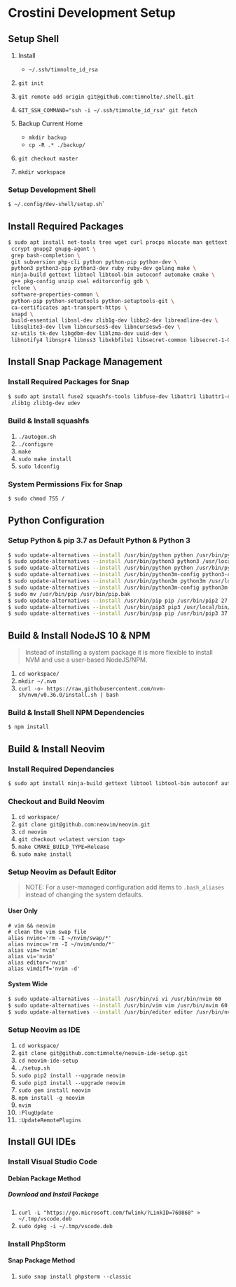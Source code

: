 # Crostini Development Setup

## Setup Shell

1. Install
   - `~/.ssh/timnolte_id_rsa`

2. `git init`
3. `git remote add origin git@github.com:timnolte/.shell.git`
4. `GIT_SSH_COMMAND="ssh -i ~/.ssh/timnolte_id_rsa" git fetch`
5. Backup Current Home
   - `mkdir backup`
   - `cp -R .* ./backup/`
6. `git checkout master`
7. `mkdir workspace`

### Setup Development Shell

```bash
$ ~/.config/dev-shell/setup.sh`
```

## Install Required Packages

```bash
$ sudo apt install net-tools tree wget curl procps mlocate man gettext \
 ccrypt gnupg2 gnupg-agent \
 grep bash-completion \
 git subversion php-cli python python-pip python-dev \
 python3 python3-pip python3-dev ruby ruby-dev golang make \
 ninja-build gettext libtool libtool-bin autoconf automake cmake \
 g++ pkg-config unzip xsel editorconfig gdb \
 rclone \
 software-properties-common \
 python-pip python-setuptools python-setuptools-git \
 ca-certificates apt-transport-https \
 snapd \
 build-essential libssl-dev zlib1g-dev libbz2-dev libreadline-dev \
 libsqlite3-dev llvm libncurses5-dev libncursesw5-dev \
 xz-utils tk-dev libgdbm-dev liblzma-dev uuid-dev \
 libnotify4 libnspr4 libnss3 libxkbfile1 libsecret-common libsecret-1-0
```

## Install Snap Package Management

### Install Required Packages for Snap

```bash
$ sudo apt install fuse2 squashfs-tools libfuse-dev libattr1 libattr1-dev \
 zlib1g zlib1g-dev udev
```

### Build & Install squashfs

1. `./autogen.sh`
2. `./configure`
3. `make`
4. `sudo make install`
5. `sudo ldconfig`

### System Permissions Fix for Snap

```bash
$ sudo chmod 755 /
```

## Python Configuration

### Setup Python & pip 3.7 as Default Python & Python 3

```bash
$ sudo update-alternatives --install /usr/bin/python python /usr/bin/python2 27
$ sudo update-alternatives --install /usr/bin/python3 python3 /usr/local/bin/python3.7 37
$ sudo update-alternatives --install /usr/bin/python python /usr/bin/python3 37
$ sudo update-alternatives --install /usr/bin/python3m-config python3-config /usr/local/bin/python3.7-config 37
$ sudo update-alternatives --install /usr/bin/python3m python3m /usr/local/bin/python3.7m 37
$ sudo update-alternatives --install /usr/bin/python3m-config python3m-config /usr/local/bin/python3.7m-config 37
$ sudo mv /usr/bin/pip /usr/bin/pip.bak
$ sudo update-alternatives --install /usr/bin/pip pip /usr/bin/pip2 27
$ sudo update-alternatives --install /usr/bin/pip3 pip3 /usr/local/bin/pip3.7 37
$ sudo update-alternatives --install /usr/bin/pip pip /usr/bin/pip3 37
```

## Build & Install NodeJS 10 & NPM

> Instead of installing a system package it is more flexible to install NVM and use a user-based NodeJS/NPM.

1. `cd workspace/`
2. `mkdir ~/.nvm`
3. `curl -o- https://raw.githubusercontent.com/nvm-sh/nvm/v0.36.0/install.sh | bash`

### Build & Install Shell NPM Dependencies

```bash
$ npm install
```

## Build & Install Neovim

### Install Required Dependancies

```bash
$ sudo apt install ninja-build gettext libtool libtool-bin autoconf automake cmake g++ pkg-config unzip xsel editorconfig
```

### Checkout and Build Neovim

1. `cd workspace/`
2. `git clone git@github.com:neovim/neovim.git`
3. `cd neovim`
4. `git checkout v<latest version tag>`
5. `make CMAKE_BUILD_TYPE=Release`
6. `sudo make install`

### Setup Neovim as Default Editor

> NOTE: For a user-managed configuration add items to `.bash_aliases` instead of changing the system defaults.

#### User Only

```shell
# vim && neovim
# clean the vim swap file
alias nvimc='rm -I ~/nvim/swap/*'
alias nvimcu='rm -I ~/nvim/undo/*'
alias vim='nvim'
alias vi='nvim'
alias editor='nvim'
alias vimdiff='nvim -d'
```

#### System Wide

```bash
$ sudo update-alternatives --install /usr/bin/vi vi /usr/bin/nvim 60
$ sudo update-alternatives --install /usr/bin/vim vim /usr/bin/nvim 60
$ sudo update-alternatives --install /usr/bin/editor editor /usr/bin/nvim 60
```

### Setup Neovim as IDE

1. `cd workspace/`
2. `git clone git@github.com:timnolte/neovim-ide-setup.git`
3. `cd neovim-ide-setup`
4. `./setup.sh`
5. `sudo pip2 install --upgrade neovim`
6. `sudo pip3 install --upgrade neovim`
7. `sudo gem install neovim`
8. `npm install -g neovim`
9. `nvim`
10. `:PlugUpdate`
11. `:UpdateRemotePlugins`


## Install GUI IDEs

### Install Visual Studio Code

#### Debian Package Method

##### Download and Install Package

1. `curl -L "https://go.microsoft.com/fwlink/?LinkID=760868" > ~/.tmp/vscode.deb`
2. `sudo dpkg -i ~/.tmp/vscode.deb`

### Install PhpStorm

#### Snap Package Method

1. `sudo snap install phpstorm --classic`

